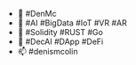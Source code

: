 - 👋 #DenMc
- 👀 #AI #BigData #IoT #VR #AR
- 🌱 #Solidity #RUST #Go
- 💞️ #DecAI #DApp #DeFi
- 📫 #denismcolin

<!---
Denismcolin/Denismcolin is a ✨ special ✨ repository because its `README.md` (this file) appears on your GitHub profile.
You can click the Preview link to take a look at your changes.
--->
